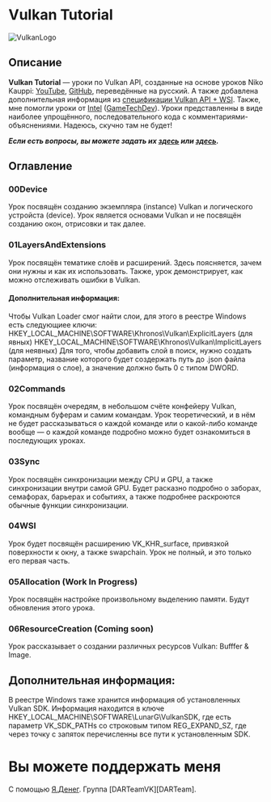 # Vulkan Tutorial
![VulkanLogo](https://www.khronos.org/assets/khronos_20/css/images/Vulkan_500px_Mar15.png "Логотип Vulkan API")

## Описание

**Vulkan Tutorial** — уроки по Vulkan API, созданные на основе уроков Niko Kauppi: [YouTube][NikoYouTube], [GitHub][NikoGitHub], переведённые на русский. А также добавлена дополнительная информация из [спецификации Vulkan API + WSI][VulkanSpecWSI]. Также, мне помогли уроки от [Intel][IntelVulkanTutorial] ([GameTechDev][GameTechDevTutorial]).
Уроки представленны в виде наиболее упрощённого, последовательного кода с комментариями-объяснениями. Надеюсь, скучно там не будет!

***Если есть вопросы, вы можете задать их [здесь][GameDevForum] или [здесь][CyberForum].***


## Оглавление
### 00Device
Урок посвящён созданию экземпляра (instance) Vulkan и логического устройста (device). Урок является основами Vulkan и не посвящён созданию окон, отрисовки и так далее. 
### 01LayersAndExtensions
Урок посвящён тематике слоёв и расширений. Здесь поясняется, зачем они нужны и как их использовать. Также, урок демонстрирует, как можно отслеживать ошибки в Vulkan.

#### Дополнительная информация:
Чтобы Vulkan Loader смог найти слои, для этого в реестре Windows есть следующиее ключи:
HKEY_LOCAL_MACHINE\SOFTWARE\Khronos\Vulkan\ExplicitLayers (для явных)
HKEY_LOCAL_MACHINE\SOFTWARE\Khronos\Vulkan\ImplicitLayers (для неявных)
Для того, чтобы добавить слой в поиск, нужно создать параметр, название которого будет создержать путь до .json файла (информация о слое), а значение должно быть 0 с типом DWORD.

### 02Commands
Урок посвящён очередям, в небольшом счёте конфейеру Vulkan, командным буферам и самим командам. Урок теоретический, и в нём не будет рассказываться о каждой команде или о какой-либо команде вообще — о каждой команде подробно можно будет ознакомиться в последующих уроках.
### 03Sync
Урок посвящён синхронизации между CPU и GPU, а также синхронизации внутри самой GPU. Будет расказно подробно о заборах, семафорах, барьерах и событиях, а также подробнее раскроются обычные функции синхронизации.
### 04WSI
Урок будет посвящён расширению VK_KHR_surface, привязкой поверхности к окну, а также swapchain. Урок не полный, и это только его первая часть.
### 05Allocation (Work In Progress)
Урок посвящён настройке произвольному выделению памяти. Будут обновления этого урока.
### 06ResourceCreation (Coming soon)
Урок рассказывает о создании различных ресурсов Vulkan: Bufffer & Image.

## Дополнительная информация:
В реестре Windows таже хранится информация об установленных Vulkan SDK. Информация находится в ключе HKEY_LOCAL_MACHINE\SOFTWARE\LunarG\VulkanSDK,
где есть параметр VK_SDK_PATHs со строковым типом REG_EXPAND_SZ, где через точку с запяток перечисленны все пути к установленным SDK.


Вы можете поддержать меня
======================================
С помощью [Я.Денег](https://money.yandex.ru/to/410012557544062).
Группа [DARTeamVK][DARTeam].


[VulkanSpecWSI]: https://www.khronos.org/registry/vulkan/specs/1.0-wsi_extensions/pdf/vkspec.pdf "Vulkan API + WSI Specification"
[NikoGitHub]: https://github.com/Niko40/Vulkan-API-Tutorials "Репозиторий уроков Niko Kauppi на GitHub"
[NikoYouTube]: https://www.youtube.com/playlist?list=PLUXvZMiAqNbK8jd7s52BIDtCbZnKNGp0P "Плейлист уроков Niko Kauppi на YouTube"
[GameDevForum]: http://www.gamedev.ru/code/forum/?id=212896 "Тема на форуме GameDev.ru"
[CyberForum]: http://www.cyberforum.ru/graphics/thread1705765.html "Тема на CyberForum"
[IntelVulkanTutorial]: https://software.intel.com/en-us/api-without-secrets-introduction-to-vulkan-part-1 "Уроки Vulkan от Intel"
[GameTechDevTutorial]: https://github.com/GameTechDev/IntroductionToVulkan "Уроки Vulkan от Intel — GitHub"
[DARTeamVK]: http://vk.com/dev.ani.resu.team "Группа в ВКонтакте"
